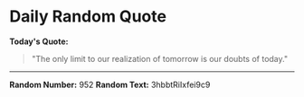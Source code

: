 # Daily Random Quote

**Today's Quote:**
> "The only limit to our realization of tomorrow is our doubts of today."

---

**Random Number:** 952
**Random Text:** 3hbbtRiIxfei9c9
